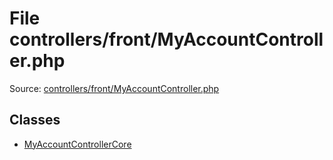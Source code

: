 File controllers/front/MyAccountController.php
=========

Source: [controllers/front/MyAccountController.php](https://github.com/PrestaShop/PrestaShop/blob/1.6.1.1/controllers/front/MyAccountController.php)


Classes
-------

* [MyAccountControllerCore](class.MyAccountControllerCore.md)

